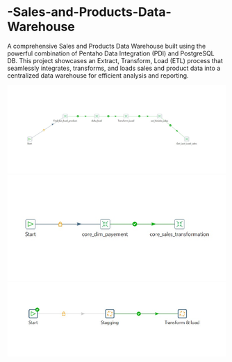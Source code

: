 # -Sales-and-Products-Data-Warehouse
A comprehensive Sales and Products Data Warehouse built using the powerful combination of Pentaho Data Integration (PDI) and PostgreSQL DB. This project showcases an Extract, Transform, Load (ETL) process that seamlessly integrates, transforms, and loads sales and product data into a centralized data warehouse for efficient analysis and reporting.

![ETL Staging Job](Screenshots/staging_job.jpg)
![ETL Core Job](Screenshots/core_job.jpg)
![Full ETL Job](Screenshots/ful_ETL_job.jpg)
